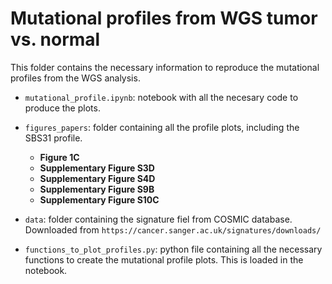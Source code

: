 # Mutational profiles from WGS tumor vs. normal

This folder contains the necessary information to reproduce the mutational profiles from the WGS analysis.

- ```mutational_profile.ipynb```: notebook with all the necesary code to produce the plots.

- ```figures_papers```: folder containing all the profile plots, including the SBS31 profile.
    - **Figure 1C**
    - **Supplementary Figure S3D**
    - **Supplementary Figure S4D**
    - **Supplementary Figure S9B**
    - **Supplementary Figure S10C**
    
- ```data```: folder containing the signature fiel from COSMIC database. Downloaded from ```https://cancer.sanger.ac.uk/signatures/downloads/```

- ```functions_to_plot_profiles.py```: python file containing all the necessary functions to create the mutational profile plots. This is loaded in the notebook.